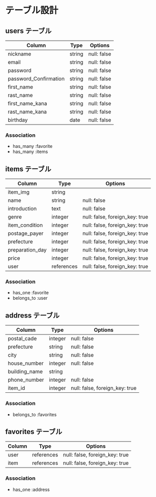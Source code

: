# テーブル設計

## users テーブル

| Column                | Type    | Options     |
| --------------------- | ------- | ----------- |
| nickname              | string  | null: false |
| email                 | string  | null: false |
| password              | string  | null: false |
| password_Confirmation | string  | null: false |
| first_name            | string  | null: false |
| rast_name             | string  | null: false |
| first_name_kana       | string  | null: false |
| rast_name_kana        | string  | null: false |
| birthday              | date    | null: false |

### Association
- has_many :favorite
- has_many :items


## items テーブル

| Column           | Type       | Options                        |
| ---------------- | ---------- | ------------------------------ |
| item_img         | string     |                                |
| name             | string     | null: false                    |
| introduction     | text       | null: false                    |
| genre            | integer    | null: false, foreign_key: true |
| item_condition   | integer    | null: false, foreign_key: true |
| postage_payer    | integer    | null: false, foreign_key: true |
| prefecture       | integer    | null: false, foreign_key: true |
| preparation_day  | integer    | null: false, foreign_key: true |
| price            | integer    | null: false, foreign_key: true |
| user             | references | null: false, foreign_key: true | 

### Association
- has_one :favorite
- belongs_to :user


## address テーブル

| Column         | Type    | Options                        |
| -------------- | ------- | ------------------------------ |
| postal_cade    | integer | null: false                    |
| prefecture     | string  | null: false                    |
| city           | string  | null: false                    |
| house_number   | integer | null: false                    |
| building_name  | string  |                                |
| phone_number   | integer | null: false                    |
| item_id        | integer | null: false, foreign_key: true |

### Association
- belongs_to :favorites


## favorites テーブル

| Column  | Type       | Options                        |
| ------- | ---------- | ------------------------------ |
| user    | references | null: false, foreign_key: true |
| item    | references | null: false, foreign_key: true |

### Association
- has_one :address